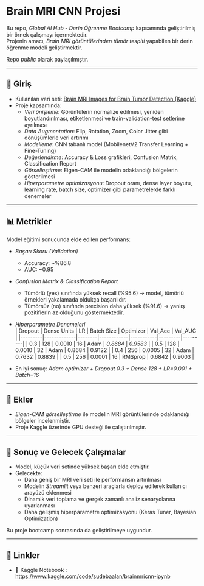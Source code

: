 # Brain MRI CNN Projesi

Bu repo, *Global AI Hub - Derin Öğrenme Bootcamp* kapsamında geliştirilmiş bir örnek çalışmayı içermektedir.  
Projenin amacı, *Brain MRI görüntülerinden tümör tespiti* yapabilen bir derin öğrenme modeli geliştirmektir.  

Repo *public* olarak paylaşılmıştır.  

---

## 📌 Giriş
- Kullanılan veri seti: [Brain MRI Images for Brain Tumor Detection (Kaggle)](https://www.kaggle.com/datasets/navoneel/brain-mri-images-for-brain-tumor-detection/data)  
- Proje kapsamında:
  - *Veri önişleme*: Görüntülerin normalize edilmesi, yeniden boyutlandırılması, etiketlenmesi ve train-validation-test setlerine ayrılması  
  - *Data Augmentation*: Flip, Rotation, Zoom, Color Jitter gibi dönüşümlerle veri artırımı  
  - *Modelleme*: CNN tabanlı model (MobilenetV2 Transfer Learning + Fine-Tuning)  
  - *Değerlendirme*: Accuracy & Loss grafikleri, Confusion Matrix, Classification Report  
  - *Görselleştirme*: Eigen-CAM ile modelin odaklandığı bölgelerin gösterilmesi  
  - *Hiperparametre optimizasyonu*: Dropout oranı, dense layer boyutu, learning rate, batch size, optimizer gibi parametrelerde farklı denemeler  

---

## 📊 Metrikler
Model eğitimi sonucunda elde edilen performans:  

- *Başarı Skoru (Validation)*  
  - Accuracy: ~%86.8  
  - AUC: ~0.95  

- *Confusion Matrix & Classification Report*  
  - Tümörlü (yes) sınıfında yüksek recall (%95.6) → model, tümörlü örnekleri yakalamada oldukça başarılıdır.  
  - Tümörsüz (no) sınıfında precision daha yüksek (%91.6) → yanlış pozitiflerin az olduğunu göstermektedir.  

- *Hiperparametre Denemeleri*  
  | Dropout | Dense Units | LR     | Batch Size | Optimizer | Val_Acc | Val_AUC |
  |---------|-------------|--------|------------|-----------|---------|---------|
  | 0.3     | 128         | 0.0010 | 16         | Adam      | *0.8684* | *0.9583* |
  | 0.5     | 128         | 0.0010 | 32         | Adam      | 0.8684  | 0.9122  |
  | 0.4     | 256         | 0.0005 | 32         | Adam      | 0.7632  | 0.8839  |
  | 0.5     | 256         | 0.0001 | 16         | RMSprop   | 0.6842  | 0.9003  |

- En iyi sonuç: *Adam optimizer + Dropout 0.3 + Dense 128 + LR=0.001 + Batch=16*

---

## 📂 Ekler
- *Eigen-CAM görselleştirme* ile modelin MRI görüntülerinde odaklandığı bölgeler incelenmiştir.  
- Proje Kaggle üzerinde GPU desteği ile çalıştırılmıştır.  

---

## 🚀 Sonuç ve Gelecek Çalışmalar
- Model, küçük veri setinde yüksek başarı elde etmiştir.  
- Gelecekte:  
  - Daha geniş bir MRI veri seti ile performansın artırılması  
  - Modelin *Streamlit* veya benzeri araçlarla deploy edilerek kullanıcı arayüzü eklenmesi  
  - Dinamik veri toplama ve gerçek zamanlı analiz senaryolarına uyarlanması  
  - Daha gelişmiş hiperparametre optimizasyonu (Keras Tuner, Bayesian Optimization)  

Bu proje bootcamp sonrasında da geliştirilmeye uygundur.  

---

## 🔗 Linkler
- 📓 Kaggle Notebook : https://www.kaggle.com/code/sudebaalan/brainmricnn-ipynb


